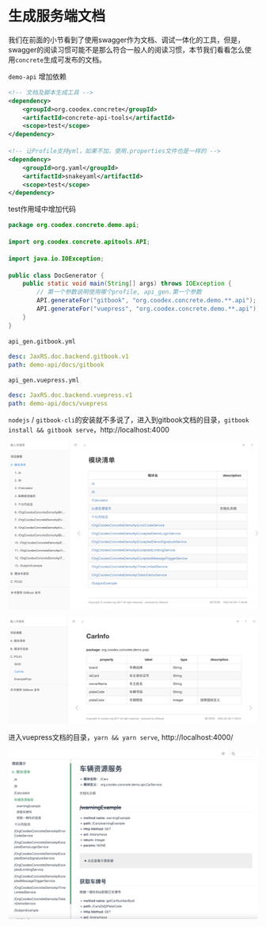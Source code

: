 # 生成服务端文档

我们在前面的小节看到了使用swagger作为文档、调试一体化的工具，但是，swagger的阅读习惯可能不是那么符合一般人的阅读习惯，本节我们看看怎么使用`concrete`生成可发布的文档。

`demo-api` 增加依赖

```xml
<!-- 文档及脚本生成工具 -->
<dependency>
    <groupId>org.coodex.concrete</groupId>
    <artifactId>concrete-api-tools</artifactId>
    <scope>test</scope>
</dependency>

<!-- 让Profile支持yml，如果不加，使用.properties文件也是一样的 -->
<dependency>
    <groupId>org.yaml</groupId>
    <artifactId>snakeyaml</artifactId>
    <scope>test</scope>
</dependency>
```

test作用域中增加代码

```java
package org.coodex.concrete.demo.api;

import org.coodex.concrete.apitools.API;

import java.io.IOException;

public class DocGenerator {
    public static void main(String[] args) throws IOException {
        // 第一个参数说明使用哪个profile, api_gen.第一个参数
        API.generateFor("gitbook", "org.coodex.concrete.demo.**.api");
        API.generateFor("vuepress", "org.coodex.concrete.demo.**.api");
    }
}

```

`api_gen.gitbook.yml`

```yml
desc: JaxRS.doc.backend.gitbook.v1
path: demo-api/docs/gitbook
```

`api_gen.vuepress.yml`

```yml
desc: JaxRS.doc.backend.vuepress.v1
path: demo-api/docs/vuepress
```

`nodejs` / `gitbook-cli`的安装就不多说了，进入到gitbook文档的目录，`gitbook install && gitbook serve`，http://localhost:4000

![服务总览](../images/gitbook.1.jpg)

![POJO示例](../images/gitbook.2.jpg)

进入vuepress文档的目录，`yarn && yarn serve`, http://localhost:4000/

![服务](../images/vuepress.1.jpg)
